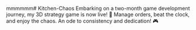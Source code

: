 mmmmmm# Kitchen-Chaos
 Embarking on a two-month game development journey, my 3D strategy game is now live! 🚀 Manage orders, beat the clock, and enjoy the chaos. An ode to consistency and dedication! 🎮 
